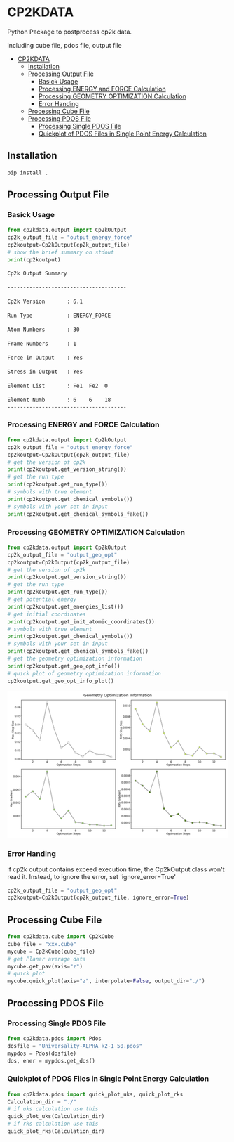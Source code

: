 # CP2KDATA

Python Package to postprocess cp2k data.

including cube file, pdos file, output file

- [CP2KDATA](#cp2kdata)
  - [Installation](#installation)
  - [Processing Output File](#processing-output-file)
    - [Basick Usage](#basick-usage)
    - [Processing ENERGY and FORCE Calculation](#processing-energy-and-force-calculation)
    - [Processing GEOMETRY OPTIMIZATION Calculation](#processing-geometry-optimization-calculation)
    - [Error Handing](#error-handing)
  - [Processing Cube File](#processing-cube-file)
  - [Processing PDOS File](#processing-pdos-file)
    - [Processing Single PDOS File](#processing-single-pdos-file)
    - [Quickplot of  PDOS Files in Single Point Energy Calculation](#quickplot-of--pdos-files-in-single-point-energy-calculation)

## Installation

```bash
pip install .
```



## Processing Output File

### Basick Usage
```python
from cp2kdata.output import Cp2kOutput
cp2k_output_file = "output_energy_force"
cp2koutput=Cp2kOutput(cp2k_output_file)
# show the brief summary on stdout
print(cp2koutput)
```

```stdout
Cp2k Output Summary

--------------------------------------

Cp2k Version       : 6.1

Run Type           : ENERGY_FORCE

Atom Numbers       : 30

Frame Numbers      : 1

Force in Output    : Yes

Stress in Output   : Yes

Element List       : Fe1  Fe2  O    

Element Numb       : 6    6    18   
--------------------------------------
```

### Processing ENERGY and FORCE Calculation
```python
from cp2kdata.output import Cp2kOutput
cp2k_output_file = "output_energy_force"
cp2koutput=Cp2kOutput(cp2k_output_file)
# get the version of cp2k
print(cp2koutput.get_version_string())
# get the run type
print(cp2koutput.get_run_type())
# symbols with true element
print(cp2koutput.get_chemical_symbols())
# symbols with your set in input
print(cp2koutput.get_chemical_symbols_fake())

```

### Processing GEOMETRY OPTIMIZATION Calculation
```python
from cp2kdata.output import Cp2kOutput
cp2k_output_file = "output_geo_opt"
cp2koutput=Cp2kOutput(cp2k_output_file)
# get the version of cp2k
print(cp2koutput.get_version_string())
# get the run type
print(cp2koutput.get_run_type())
# get potential energy
print(cp2koutput.get_energies_list())
# get initial coordinates
print(cp2koutput.get_init_atomic_coordinates())
# symbols with true element
print(cp2koutput.get_chemical_symbols())
# symbols with your set in input
print(cp2koutput.get_chemical_symbols_fake())
# get the geometry optimization information
print(cp2koutput.get_geo_opt_info())
# quick plot of geometry optimization information 
cp2koutput.get_geo_opt_info_plot()
```
![geo_opt_plot](./figures/geo_opt_info.png)
### Error Handing
if cp2k output contains exceed execution time, the Cp2kOutput class won't read it.
Instead, to ignore the error, set 'ignore_error=True'
```python
cp2k_output_file = "output_geo_opt"
cp2koutput=Cp2kOutput(cp2k_output_file, ignore_error=True)
```
## Processing Cube File

```python
from cp2kdata.cube import Cp2kCube
cube_file = "xxx.cube"
mycube = Cp2kCube(cube_file)
# get Planar average data
mycube.get_pav(axis="z")
# quick plot
mycube.quick_plot(axis="z", interpolate=False, output_dir="./")
```



## Processing PDOS File

### Processing Single PDOS File

```python
from cp2kdata.pdos import Pdos
dosfile = "Universality-ALPHA_k2-1_50.pdos"
mypdos = Pdos(dosfile)
dos, ener = mypdos.get_dos()
```

### Quickplot of  PDOS Files in Single Point Energy Calculation

```python
from cp2kdata.pdos import quick_plot_uks, quick_plot_rks
Calculation_dir = "./"
# if uks calculation use this
quick_plot_uks(Calculation_dir)
# if rks calculation use this 
quick_plot_rks(Calculation_dir)
```

